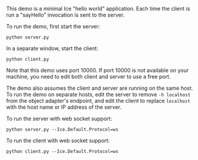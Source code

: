 This demo is a minimal Ice "hello world" application. Each time the
client is run a "sayHello" invocation is sent to the server.

To run the demo, first start the server:
```
python server.py
```

In a separate window, start the client:
```
python client.py
```

Note that this demo uses port 10000. If port 10000 is not available on your
machine, you need to edit both client and server to use a free port.

The demo also assumes the client and server are running on the same host.
To run the demo on separate hosts, edit the server to remove `-h localhost`
from the object adapter's endpoint, and edit the client to replace `localhost`
with the host name or IP address of the server.

To run the server with web socket support:
```
python server.py --Ice.Default.Protocol=ws
```

To run the client with web socket support:
```
python client.py --Ice.Default.Protocol=ws
```
